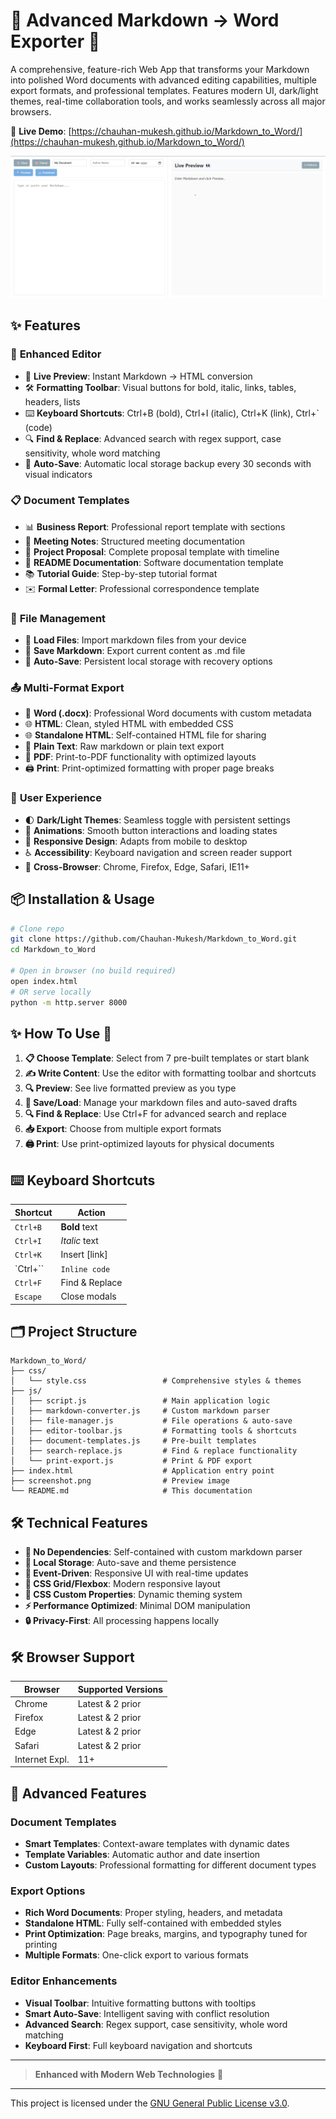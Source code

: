 # 🚀 Advanced Markdown → Word Exporter 🤖

A comprehensive, feature-rich Web App that transforms your Markdown into polished Word documents with advanced editing capabilities, multiple export formats, and professional templates. Features modern UI, dark/light themes, real-time collaboration tools, and works seamlessly across all major browsers.

🔗 **Live Demo**: [https://chauhan-mukesh.github.io/Markdown_to_Word/](https://chauhan-mukesh.github.io/Markdown_to_Word/)

![Screenshot Preview](./screenshot.png)

## ✨ Features

### 📝 **Enhanced Editor**
- 🔄 **Live Preview**: Instant Markdown → HTML conversion
- 🛠️ **Formatting Toolbar**: Visual buttons for bold, italic, links, tables, headers, lists
- ⌨️ **Keyboard Shortcuts**: Ctrl+B (bold), Ctrl+I (italic), Ctrl+K (link), Ctrl+` (code)
- 🔍 **Find & Replace**: Advanced search with regex support, case sensitivity, whole word matching
- 💾 **Auto-Save**: Automatic local storage backup every 30 seconds with visual indicators

### 📋 **Document Templates**
- 📊 **Business Report**: Professional report template with sections
- 🤝 **Meeting Notes**: Structured meeting documentation
- 💼 **Project Proposal**: Complete proposal template with timeline
- 📖 **README Documentation**: Software documentation template
- 📚 **Tutorial Guide**: Step-by-step tutorial format
- ✉️ **Formal Letter**: Professional correspondence template

### 📁 **File Management**
- 📂 **Load Files**: Import markdown files from your device
- 💾 **Save Markdown**: Export current content as .md file
- 🔄 **Auto-Save**: Persistent local storage with recovery options

### 📤 **Multi-Format Export**
- 📄 **Word (.docx)**: Professional Word documents with custom metadata
- 🌐 **HTML**: Clean, styled HTML with embedded CSS
- 🌐 **Standalone HTML**: Self-contained HTML file for sharing
- 📝 **Plain Text**: Raw markdown or plain text export
- 📑 **PDF**: Print-to-PDF functionality with optimized layouts
- 🖨️ **Print**: Print-optimized formatting with proper page breaks

### 🎨 **User Experience**
- 🌓 **Dark/Light Themes**: Seamless toggle with persistent settings
- 🚀 **Animations**: Smooth button interactions and loading states
- 📱 **Responsive Design**: Adapts from mobile to desktop
- ♿ **Accessibility**: Keyboard navigation and screen reader support
- 🧩 **Cross-Browser**: Chrome, Firefox, Edge, Safari, IE11+

## 📦 Installation & Usage

```bash
# Clone repo
git clone https://github.com/Chauhan-Mukesh/Markdown_to_Word.git
cd Markdown_to_Word

# Open in browser (no build required)
open index.html
# OR serve locally
python -m http.server 8000
```

## ✨ How To Use 📖

1. **📋 Choose Template**: Select from 7 pre-built templates or start blank
2. **✍️ Write Content**: Use the editor with formatting toolbar and shortcuts
3. **🔍 Preview**: See live formatted preview as you type
4. **💾 Save/Load**: Manage your markdown files and auto-saved drafts
5. **🔍 Find & Replace**: Use Ctrl+F for advanced search and replace
6. **📥 Export**: Choose from multiple export formats
7. **🖨️ Print**: Use print-optimized layouts for physical documents

## ⌨️ Keyboard Shortcuts

| Shortcut | Action |
|----------|--------|
| `Ctrl+B` | **Bold** text |
| `Ctrl+I` | *Italic* text |
| `Ctrl+K` | Insert [link] |
| `Ctrl+`` | `Inline code` |
| `Ctrl+F` | Find & Replace |
| `Escape` | Close modals |

## 🗂️ Project Structure

```plaintext
Markdown_to_Word/
├── css/
│   └── style.css                 # Comprehensive styles & themes
├── js/
│   ├── script.js                 # Main application logic
│   ├── markdown-converter.js     # Custom markdown parser
│   ├── file-manager.js           # File operations & auto-save
│   ├── editor-toolbar.js         # Formatting tools & shortcuts
│   ├── document-templates.js     # Pre-built templates
│   ├── search-replace.js         # Find & replace functionality
│   └── print-export.js           # Print & PDF export
├── index.html                    # Application entry point
├── screenshot.png                # Preview image
└── README.md                     # This documentation
```

## 🛠️ Technical Features

- **🔧 No Dependencies**: Self-contained with custom markdown parser
- **💾 Local Storage**: Auto-save and theme persistence
- **🎯 Event-Driven**: Responsive UI with real-time updates
- **📐 CSS Grid/Flexbox**: Modern responsive layout
- **🎨 CSS Custom Properties**: Dynamic theming system
- **⚡ Performance Optimized**: Minimal DOM manipulation
- **🔒 Privacy-First**: All processing happens locally

## 🛠️ Browser Support

| Browser        | Supported Versions |
| -------------- | ------------------ |
| Chrome         | Latest & 2 prior   |
| Firefox        | Latest & 2 prior   |
| Edge           | Latest & 2 prior   |
| Safari         | Latest & 2 prior   |
| Internet Expl. | 11+                |

## 🚀 Advanced Features

### Document Templates
- **Smart Templates**: Context-aware templates with dynamic dates
- **Template Variables**: Automatic author and date insertion
- **Custom Layouts**: Professional formatting for different document types

### Export Options
- **Rich Word Documents**: Proper styling, headers, and metadata
- **Standalone HTML**: Fully self-contained with embedded styles
- **Print Optimization**: Page breaks, margins, and typography tuned for printing
- **Multiple Formats**: One-click export to various formats

### Editor Enhancements
- **Visual Toolbar**: Intuitive formatting buttons with tooltips
- **Smart Auto-Save**: Intelligent saving with conflict resolution
- **Advanced Search**: Regex support, case sensitivity, whole word matching
- **Keyboard First**: Full keyboard navigation and shortcuts

---

> **Enhanced with Modern Web Technologies** 🔧

---

This project is licensed under the [GNU General Public License v3.0](LICENSE).
